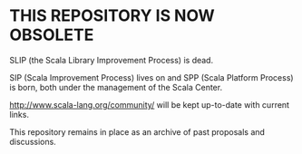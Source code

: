 # THIS REPOSITORY IS NOW OBSOLETE

SLIP (the Scala Library Improvement Process) is dead.

SIP (Scala Improvement Process) lives on and SPP (Scala Platform Process) is born,
both under the management of the Scala Center.

http://www.scala-lang.org/community/ will be kept up-to-date with current links.

This repository remains in place as an archive of past proposals and
discussions.
